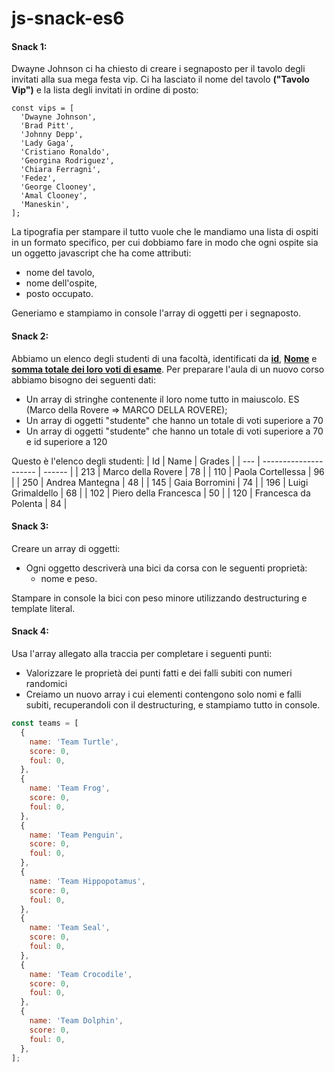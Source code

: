 # js-snack-es6
#### Snack 1:
Dwayne Johnson ci ha chiesto di creare i segnaposto per il tavolo degli invitati alla sua mega festa vip.
Ci ha lasciato il nome del tavolo **("Tavolo Vip")** e la lista degli invitati in ordine di posto:
```
const vips = [
  'Dwayne Johnson',
  'Brad Pitt',
  'Johnny Depp',
  'Lady Gaga',
  'Cristiano Ronaldo',
  'Georgina Rodriguez',
  'Chiara Ferragni',
  'Fedez',
  'George Clooney',
  'Amal Clooney',
  'Maneskin',
];
```
La tipografia per stampare il tutto vuole che le mandiamo una lista di ospiti in un formato specifico, per cui dobbiamo fare in modo che ogni ospite sia un oggetto javascript che ha come attributi:
- nome del tavolo,
- nome dell'ospite,
- posto occupato.

Generiamo e stampiamo in console l'array di oggetti per i segnaposto.

#### Snack 2:
Abbiamo un elenco degli studenti di una facoltà, identificati da <u>**id**</u>, <u>**Nome**</u> e <u>**somma totale dei loro voti di esame**</u>.
Per preparare l'aula di un nuovo corso abbiamo bisogno dei seguenti dati:
- Un array di stringhe contenente il loro nome tutto in maiuscolo. ES (Marco della Rovere => MARCO DELLA ROVERE);
- Un array di oggetti "studente" che hanno un totale di voti superiore a 70
- Un array di oggetti "studente" che hanno un totale di voti superiore a 70 e id superiore a 120

Questo è l'elenco degli studenti:
| Id  | Name                  | Grades |
| --- | --------------------- | ------ |
| 213 | Marco della Rovere    | 78     |
| 110 | Paola Cortellessa     | 96     |
| 250 | Andrea Mantegna       | 48     |
| 145 | Gaia Borromini        | 74     |
| 196 | Luigi Grimaldello     | 68     |
| 102 | Piero della Francesca | 50     |
| 120 | Francesca da Polenta  | 84     |

#### Snack 3:
Creare un array di oggetti:
- Ogni oggetto descriverà una bici da corsa con le seguenti proprietà: 
  - nome e peso.

Stampare in console la bici con peso minore utilizzando destructuring e template literal.

#### Snack 4:
Usa l'array allegato alla traccia per completare i seguenti punti:
- Valorizzare le proprietà dei punti fatti e dei falli subiti con numeri randomici
- Creiamo un nuovo array i cui elementi contengono solo nomi e falli subiti, recuperandoli con il destructuring, e stampiamo tutto in console.
```javascript
const teams = [
  {
    name: 'Team Turtle',
    score: 0,
    foul: 0,
  },
  {
    name: 'Team Frog',
    score: 0,
    foul: 0,
  },
  {
    name: 'Team Penguin',
    score: 0,
    foul: 0,
  },
  {
    name: 'Team Hippopotamus',
    score: 0,
    foul: 0,
  },
  {
    name: 'Team Seal',
    score: 0,
    foul: 0,
  },
  {
    name: 'Team Crocodile',
    score: 0,
    foul: 0,
  },
  {
    name: 'Team Dolphin',
    score: 0,
    foul: 0,
  },
];
```